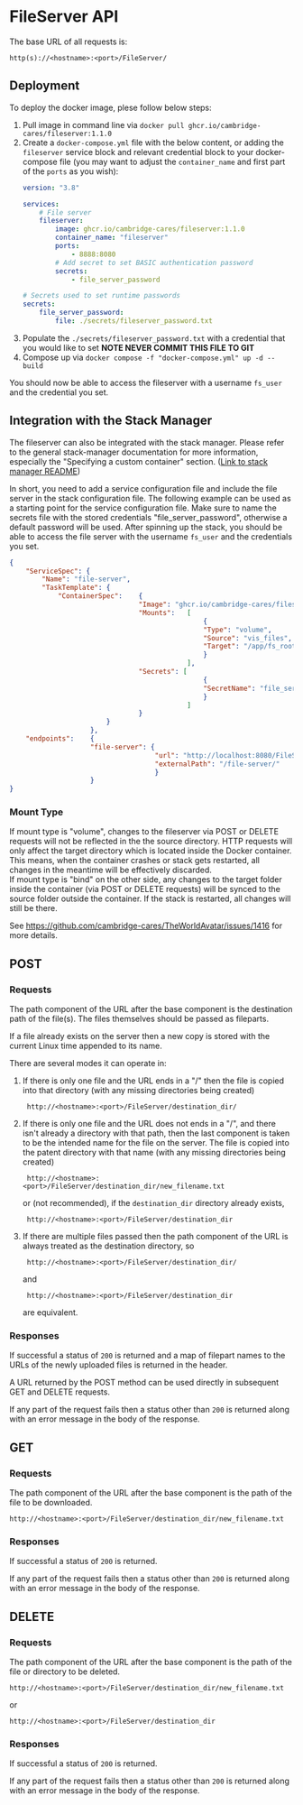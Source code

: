# FileServer API

The base URL of all requests is:

    http(s)://<hostname>:<port>/FileServer/

## Deployment

To deploy the docker image, plese follow below steps:
1. Pull image in command line via `docker pull ghcr.io/cambridge-cares/fileserver:1.1.0`
2. Create a `docker-compose.yml` file with the below content, or adding the `fileserver` service block and relevant credential block to your docker-compose file (you may want to adjust the `container_name` and first part of the `ports` as you wish):
    ```yml
    version: "3.8"

    services:
        # File server
        fileserver:
            image: ghcr.io/cambridge-cares/fileserver:1.1.0
            container_name: "fileserver"
            ports:
                - 8888:8080
            # Add secret to set BASIC authentication password
            secrets:
                - file_server_password

    # Secrets used to set runtime passwords
    secrets:
        file_server_password:
            file: ./secrets/fileserver_password.txt
    ```
3. Populate the `./secrets/fileserver_password.txt` with a credential that you would like to set **NOTE NEVER COMMIT THIS FILE TO GIT**
4. Compose up via `docker compose -f "docker-compose.yml" up -d --build `

You should now be able to access the fileserver with a username `fs_user` and the credential you set.

## Integration with the Stack Manager

The fileserver can also be integrated with the stack manager. Please refer to the general stack-manager documentation for more information, especially the "Specifying a custom container" section. ([Link to stack manager README](https://github.com/cambridge-cares/TheWorldAvatar/blob/main/Deploy/stacks/dynamic/stack-manager/README.md#specifying-custom-containers))  

In short, you need to add a service configuration file and include the file server in the stack configuration file. The following example can be used as a starting point for the service configuration file. Make sure to name the secrets file with the stored credentials "file_server_password", otherwise a default password will be used. After spinning up the stack, you should be able to access the file server with the username `fs_user` and the credentials you set.

```json
{
    "ServiceSpec": {
        "Name": "file-server",
        "TaskTemplate": {
            "ContainerSpec":    {
                                "Image": "ghcr.io/cambridge-cares/fileserver:1.1.0",
                                "Mounts":   [
                                                {
                                                "Type": "volume",
                                                "Source": "vis_files",
                                                "Target": "/app/fs_root"
                                                }
                                            ],
                                "Secrets": [
                                                {
                                                "SecretName": "file_server_password"
                                                }
                                            ]
                                }
                        }
                    }, 
    "endpoints":    {
                    "file-server": {
                                    "url": "http://localhost:8080/FileServer/",
                                    "externalPath": "/file-server/"
                                    }
                    }
}
```

### Mount Type
If mount type is "volume", changes to the fileserver via POST or DELETE requests will not be reflected in the the source directory. HTTP requests will only affect the target directory which is located inside the Docker container. This means, when the container crashes or stack gets restarted, all changes in the meantime will be effectively discarded.  
If mount type is "bind" on the other side, any changes to the target folder inside the container (via POST or DELETE requests) will be synced to the source folder outside the container. If the stack is restarted, all changes will still be there. 

See https://github.com/cambridge-cares/TheWorldAvatar/issues/1416 for more details.

## POST

### Requests

The path component of the URL after the base component is the destination path of the file(s).
The files themselves should be passed as fileparts.

If a file already exists on the server then a new copy is stored with the current Linux time appended to its name.

There are several modes it can operate in:
1. If there is only one file and the URL ends in a "/" then the file is copied into that directory (with any missing directories being created)

        http://<hostname>:<port>/FileServer/destination_dir/

2. If there is only one file and the URL does not ends in a "/", and there isn't already a directory with that path, then the last component is taken to be the intended name for the file on the server. The file is copied into the patent directory with that name (with any missing directories being created)

        http://<hostname>:<port>/FileServer/destination_dir/new_filename.txt

    or (not recommended), if the `destination_dir` directory already exists,

        http://<hostname>:<port>/FileServer/destination_dir

3. If there are multiple files passed then the path component of the URL is always treated as the destination directory, so

        http://<hostname>:<port>/FileServer/destination_dir/

    and

        http://<hostname>:<port>/FileServer/destination_dir

    are equivalent.

### Responses

If successful a status of `200` is returned and a map of filepart names to the URLs of the newly uploaded files is returned in the header.

A URL returned by the POST method can be used directly in subsequent GET and DELETE requests.

If any part of the request fails then a status other than `200` is returned along with an error message in the body of the response.

## GET

### Requests

The path component of the URL after the base component is the path of the file to be downloaded.

    http://<hostname>:<port>/FileServer/destination_dir/new_filename.txt

### Responses

If successful a status of `200` is returned.

If any part of the request fails then a status other than `200` is returned along with an error message in the body of the response.

## DELETE

### Requests

The path component of the URL after the base component is the path of the file or directory to be deleted.

    http://<hostname>:<port>/FileServer/destination_dir/new_filename.txt

or

    http://<hostname>:<port>/FileServer/destination_dir

### Responses

If successful a status of `200` is returned.

If any part of the request fails then a status other than `200` is returned along with an error message in the body of the response.

